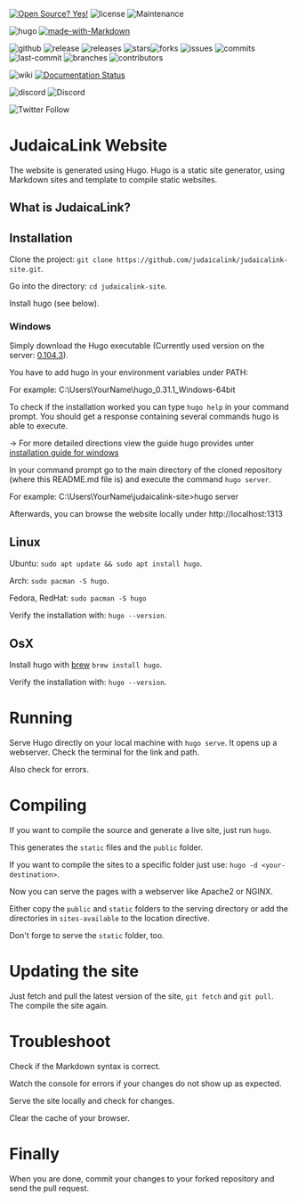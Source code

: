 [![Open Source? Yes!](https://badgen.net/badge/Open%20Source%20%3F/Yes%21/blue?icon=github)](https://github.com/Naereen/badges/)
![license](https://badgen.net/badge/license/MIT/blue)
![Maintenance](https://img.shields.io/maintenance/yes/2022)

![hugo](https://img.shields.io/badge/hugo-v0.104.3-green?style=plastic&logo=hugo&link=https://github.com/gohugoio/hugo)
[![made-with-Markdown](https://img.shields.io/badge/Made%20with-Markdown-1f425f.svg)](http://commonmark.org)

![github](https://badgen.net/badge/icon/github?icon=github&label)
![release](https://badgen.net/github/release/judaicalink/judaicalink-site?color=green)
![releases](https://badgen.net/github/releases/judaicalink/judaicalink-site)
![stars](https://badgen.net/github/stars/judaicalink/judaicalink-site)![forks](https://badgen.net/github/forks/judaicalink/judaicalink-site)
![issues](https://badgen.net/github/issues/judaicalink/judaicalink-site)
![commits](https://badgen.net/github/commits/judaicalink/judaicalink-site)
![last-commit](https://badgen.net/github/last-commit/judaicalink/judaicalink-site)
![branches](https://badgen.net/github/branches/judaicalink/judaicalink-site)
![contributors](https://badgen.net/github/contributors/judaicalink/judaicalink-site)

![wiki](https://badgen.net/badge/icon/wiki?icon=wiki&label)
[![Documentation Status](https://readthedocs.org/projects/judaicalink-labs/badge/?version=latest)](http://judaicalink-labs.readthedocs.io/?badge=latest)

![discord](https://badgen.net/badge/icon/discord?icon=discord&label)
![Discord](https://img.shields.io/discord/696646598868074576)

![Twitter Follow](https://img.shields.io/twitter/follow/judaicalink?style=social)

# JudaicaLink Website
The website is generated using Hugo.
Hugo is a static site generator, using Markdown sites and template to compile static websites.

## What is JudaicaLink?

## Installation
Clone the project: `git clone https://github.com/judaicalink/judaicalink-site.git`.

Go into the directory: `cd judaicalink-site`.

Install hugo (see below).

### Windows
Simply download the Hugo executable (Currently used version on the server: [0.104.3](https://github.com/gohugoio/hugo/releases/tag/v0.104.3)).

You have to add hugo in your environment variables under PATH:

For example: C:\Users\YourName\hugo_0.31.1_Windows-64bit

To check if the installation worked you can type `hugo help` in your command prompt. You should get a response containing several commands hugo is able to execute.

-> For more detailed directions view the guide hugo provides unter [installation guide for windows](https://gohugo.io/getting-started/installing/#windows)

In your command prompt go to the main directory of the cloned repository (where this README.md file is) and execute the command `hugo server`. 

For example: C:\Users\YourName\judaicalink-site>hugo server

Afterwards, you can browse the website locally under http://localhost:1313

## Linux

Ubuntu: `sudo apt update && sudo apt install hugo`.

Arch: `sudo pacman -S hugo`.

Fedora, RedHat: `sudo pacman -S hugo`

Verify the installation with: `hugo --version`.


## OsX

Install hugo with [brew](https://brew.sh/) `brew install hugo`.

Verify the installation with: `hugo --version`.


# Running

Serve Hugo directly on your local machine with `hugo serve`. It opens up a webserver. Check the terminal for the link and path.

Also check for errors.


# Compiling

If you want to compile the source and generate a live site, just run `hugo`.

This generates the `static` files and the `public` folder.

If you want to compile the sites to a specific folder just use: `hugo -d <your-destination>`.

Now you can serve the pages with a webserver like Apache2 or NGINX.

Either copy the `public` and `static` folders to the serving directory or add the directories in `sites-available` to the location directive.

Don't forge to serve the `static` folder, too.


# Updating the site

Just fetch and pull the latest version of the site, `git fetch` and `git pull`.
The compile the site again.


# Troubleshoot

Check if the Markdown syntax is correct.

Watch the console for errors if your changes do not show up as expected.

Serve the site locally and check for changes.

Clear the cache of your browser.


# Finally

When you are done, commit your changes to your forked repository and send the pull request.

